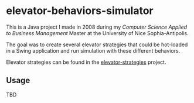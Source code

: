 # elevator-behaviors-simulator

This is a Java project I made in 2008 during my _Computer Science Applied to Business Management_ Master at the University of Nice Sophia-Antipolis.

The goal was to create several elevator strategies that could be hot-loaded in a Swing application and run simulation with these different behaviors.

Elevator strategies can be found in the [elevator-strategies](https://github.com/rymai/elevator-strategies) project.

## Usage

TBD